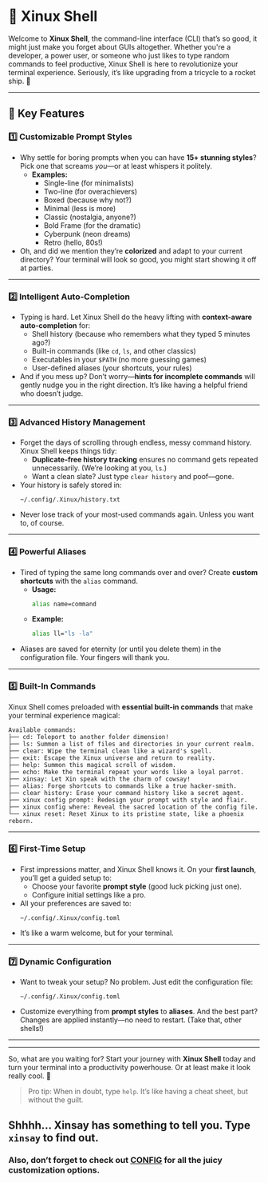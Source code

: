 
# 🌟 Xinux Shell

Welcome to **Xinux Shell**, the command-line interface (CLI) that’s so good, it might just make you forget about GUIs altogether. Whether you're a developer, a power user, or someone who just likes to type random commands to feel productive, Xinux Shell is here to revolutionize your terminal experience. Seriously, it’s like upgrading from a tricycle to a rocket ship. 🚀

---

## 🚀 Key Features

### 1️⃣ **Customizable Prompt Styles**
- Why settle for boring prompts when you can have **15+ stunning styles**? Pick one that screams *you*—or at least whispers it politely.
    - **Examples:** 
        - Single-line (for minimalists)
        - Two-line (for overachievers)
        - Boxed (because why not?)
        - Minimal (less is more)
        - Classic (nostalgia, anyone?)
        - Bold Frame (for the dramatic)
        - Cyberpunk (neon dreams)
        - Retro (hello, 80s!)
- Oh, and did we mention they’re **colorized** and adapt to your current directory? Your terminal will look so good, you might start showing it off at parties.

---

### 2️⃣ **Intelligent Auto-Completion**
- Typing is hard. Let Xinux Shell do the heavy lifting with **context-aware auto-completion** for:
    - Shell history (because who remembers what they typed 5 minutes ago?)
    - Built-in commands (like `cd`, `ls`, and other classics)
    - Executables in your `$PATH` (no more guessing games)
    - User-defined aliases (your shortcuts, your rules)
- And if you mess up? Don’t worry—**hints for incomplete commands** will gently nudge you in the right direction. It’s like having a helpful friend who doesn’t judge.

---

### 3️⃣ **Advanced History Management**
- Forget the days of scrolling through endless, messy command history. Xinux Shell keeps things tidy:
    - **Duplicate-free history tracking** ensures no command gets repeated unnecessarily. (We’re looking at you, `ls`.)
    - Want a clean slate? Just type `clear history` and poof—gone.
- Your history is safely stored in:
  ```plaintext
  ~/.config/.Xinux/history.txt
  ```
- Never lose track of your most-used commands again. Unless you want to, of course.

---

### 4️⃣ **Powerful Aliases**
- Tired of typing the same long commands over and over? Create **custom shortcuts** with the `alias` command.
    - **Usage:**
      ```bash
      alias name=command
      ```
    - **Example:**
      ```bash
      alias ll="ls -la"
      ```
- Aliases are saved for eternity (or until you delete them) in the configuration file. Your fingers will thank you.

---
### 5️⃣ **Built-In Commands**

Xinux Shell comes preloaded with **essential built-in commands** that make your terminal experience magical:

```plaintext
Available commands:
├── cd: Teleport to another folder dimension!
├── ls: Summon a list of files and directories in your current realm.
├── clear: Wipe the terminal clean like a wizard's spell.
├── exit: Escape the Xinux universe and return to reality.
├── help: Summon this magical scroll of wisdom.
├── echo: Make the terminal repeat your words like a loyal parrot.
├── xinsay: Let Xin speak with the charm of cowsay!
├── alias: Forge shortcuts to commands like a true hacker-smith.
├── clear history: Erase your command history like a secret agent.
├── xinux config prompt: Redesign your prompt with style and flair.
├── xinux config where: Reveal the sacred location of the config file.
└── xinux reset: Reset Xinux to its pristine state, like a phoenix reborn.
```

---

### 6️⃣ **First-Time Setup**
- First impressions matter, and Xinux Shell knows it. On your **first launch**, you’ll get a guided setup to:
    - Choose your favorite **prompt style** (good luck picking just one).
    - Configure initial settings like a pro.
- All your preferences are saved to:
  ```plaintext
  ~/.config/.Xinux/config.toml
  ```
- It’s like a warm welcome, but for your terminal.

---

### 7️⃣ **Dynamic Configuration**
- Want to tweak your setup? No problem. Just edit the configuration file:
  ```plaintext
  ~/.config/.Xinux/config.toml
  ```
- Customize everything from **prompt styles** to **aliases**. And the best part? Changes are applied instantly—no need to restart. (Take that, other shells!)

---

---

So, what are you waiting for? Start your journey with **Xinux Shell** today and turn your terminal into a productivity powerhouse. Or at least make it look really cool. 🚀

> Pro tip: When in doubt, type `help`. It’s like having a cheat sheet, but without the guilt.

## Shhhh... Xinsay has something to tell you. Type `xinsay` to find out.
### Also, don’t forget to check out [CONFIG](CONFIG.md) for all the juicy customization options.

